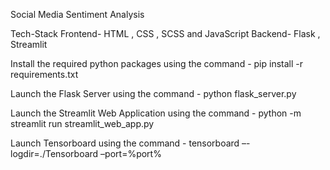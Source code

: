 Social Media Sentiment Analysis

Tech-Stack
Frontend- HTML , CSS , SCSS  and JavaScript
Backend- Flask , Streamlit

Install the required python packages using the command - pip install -r requirements.txt

Launch the Flask Server using the command - python flask_server.py

Launch the Streamlit Web Application using the command - python -m streamlit run streamlit_web_app.py

Launch Tensorboard using the command - tensorboard –-logdir=./Tensorboard –port=%port%
